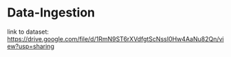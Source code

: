 # Data-Ingestion

link to dataset: https://drive.google.com/file/d/1RmN9ST6rXVdfgtScNssI0Hw4AaNu82Qn/view?usp=sharing

